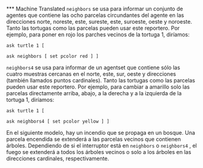 ﻿*** Machine Translated
`neighbors` se usa para informar un conjunto de agentes que contiene las ocho parcelas circundantes del agente en las direcciones norte, noreste, este, sureste, este, suroeste, oeste y noroeste. Tanto las tortugas como las parcelas pueden usar este reportero. Por ejemplo, para poner en rojo los parches vecinos de la tortuga 1, diríamos:

```ask turtle 1 [ ```

 ```ask neighbors [ set pcolor red ] ] ```

`neighbors4` se usa para informar de un agentset que contiene sólo las cuatro muestras cercanas en el norte, este, sur, oeste y direcciones (también llamados puntos cardinales). Tanto las tortugas como las parcelas pueden usar este reportero. Por ejemplo, para cambiar a amarillo solo las parcelas directamente arriba, abajo, a la derecha y a la izquierda de la tortuga 1, diríamos:

```ask turtle 1 [ ```

 ```ask neighbors4 [ set pcolor yellow ] ] ```

En el siguiente modelo, hay un incendio que se propaga en un bosque. Una parcela encendida se extenderá a las parcelas vecinos que contienen árboles. Dependiendo de si el interruptor está en `neighbors` o `neighbors4` , el fuego se extenderá a todos los árboles vecinos o solo a los árboles en las direcciones cardinales, respectivamente.